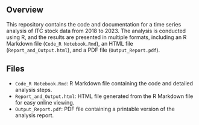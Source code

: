 ## Overview
This repository contains the code and documentation for a time series analysis of ITC stock data from 2018 to 2023. The analysis is conducted using R, and the results are presented in multiple formats, including an R Markdown file (`Code_R Notebook.Rmd`), an HTML file (`Report_and_Output.html`), and a PDF file (`Output_Report.pdf`).

## Files

- `Code_R Notebook.Rmd`: R Markdown file containing the code and detailed analysis steps.
- `Report_and_Output.html`: HTML file generated from the R Markdown file for easy online viewing.
- `Output_Report.pdf`: PDF file containing a printable version of the analysis report.
